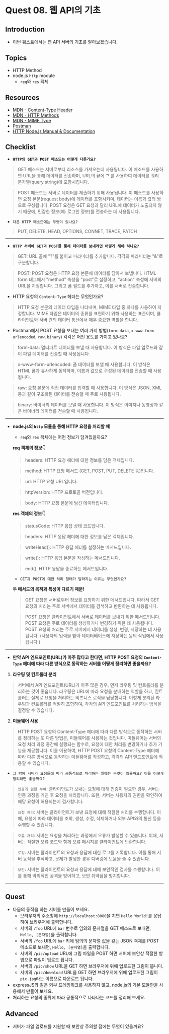 # Quest 08. 웹 API의 기초

## Introduction

- 이번 퀘스트에서는 웹 API 서버의 기초를 알아보겠습니다.

## Topics

- HTTP Method
- node.js `http` module
  - `req`와 `res` 객체

## Resources

- [MDN - Content-Type Header](https://developer.mozilla.org/en-US/docs/Web/HTTP/Headers/Content-Type)
- [MDN - HTTP Methods](https://developer.mozilla.org/en-US/docs/Web/HTTP/Methods)
- [MDN - MIME Type](https://developer.mozilla.org/en-US/docs/Glossary/MIME_type)
- [Postman](https://chrome.google.com/webstore/detail/postman/fhbjgbiflinjbdggehcddcbncdddomop)
- [HTTP Node.js Manual & Documentation](https://nodejs.org/api/http.html)

## Checklist

- **`HTTP의 GET과 POST 메소드는 어떻게 다른가요?`**

> GET 메소드는 서버로부터 리소스를 가져오는데 사용됩니다. 이 메소드를 사용하면 URL을 통해 데이터를 전송하며, URL의 끝에 '?'를 사용하여 데이터를 쿼리 문자열(query string)에 포함시킵니다.

> POST 메소드는 서버로 데이터를 제출하기 위해 사용됩니다. 이 메소드를 사용하면 요청 본문(request body)에 데이터를 포함시키며, 데이터는 이름과 값의 쌍으로 구성됩니다. POST 요청은 GET 요청과 달리 URL에 데이터가 노출되지 않기 때문에, 민감한 정보(예: 로그인 정보)를 전송하는 데 사용됩니다.

- `다른 HTTP 메소드에는 무엇이 있나요?`

> PUT, DELETE, HEAD, OPTIONS, CONNET, TRACE, PATCH

---

- **`HTTP 서버에 GET과 POST를 통해 데이터를 보내려면 어떻게 해야 하나요?`**

> GET: URL 끝에 "?"를 붙이고 파라미터를 추가합니다. 각각의 파라미터는 "&"로 구분합니다.

> POST: POST 요청은 HTTP 요청 본문에 데이터를 담아서 보냅니다.
> HTML form 태그에서 "method" 속성을 "post"로 설정하고, "action" 속성에 서버의 URL을 지정합니다. 그리고 폼 필드를 추가하고, 이를 서버로 전송합니다.

- HTTP 요청의 `Content-Type` 헤더는 무엇인가요?

> HTTP 요청 본문의 데이터 타입을 나타내며, MIME 타입 중 하나를 사용하여 지정합니다. MIME 타입은 데이터의 종류를 표현하기 위해 사용하는 표준이며, 클라이언트와 서버 간의 데이터 통신에서 매우 중요한 역할을 합니다.

- Postman에서 POST 요청을 보내는 여러 가지 방법(`form-data`, `x-www-form-urlencoded`, `raw`, `binary`) 각각은 어떤 용도를 가지고 있나요?

> form-data: 멀티파트 데이터를 보낼 때 사용합니다. 이 방식은 파일 업로드와 같이 파일 데이터를 전송할 때 사용됩니다.

> x-www-form-urlencoded: 폼 데이터를 보낼 때 사용합니다. 이 방식은 HTML 폼과 유사하게 동작하며, 이름과 값으로 구성된 데이터를 전송할 때 사용됩니다.

> raw: 요청 본문에 직접 데이터를 입력할 때 사용합니다. 이 방식은 JSON, XML 등과 같이 구조화된 데이터를 전송할 때 주로 사용됩니다.

> binary: 바이너리 데이터를 보낼 때 사용합니다. 이 방식은 이미지나 동영상과 같은 바이너리 데이터를 전송할 때 사용됩니다.

---

- **node.js의 `http` 모듈을 통해 HTTP 요청을 처리할 때**

  - `req`와 `res` 객체에는 어떤 정보가 담겨있을까요?

  **req 객체의 정보**👇

  > headers: HTTP 요청 헤더에 대한 정보를 담은 객체입니다.

  > method: HTTP 요청 메서드 (GET, POST, PUT, DELETE 등)입니다.

  > url: HTTP 요청 URL입니다.

  > httpVersion: HTTP 프로토콜 버전입니다.

  > body: HTTP 요청 본문에 담긴 데이터입니다.

  **res 객체의 정보**👇

  > statusCode: HTTP 응답 상태 코드입니다.

  > headers: HTTP 응답 헤더에 대한 정보를 담은 객체입니다.

  > writeHead(): HTTP 응답 헤더를 설정하는 메서드입니다.

  > write(): HTTP 응답 본문을 작성하는 메서드입니다.

  > end(): HTTP 응답을 종료하는 메서드입니다.

  - `GET과 POST에 대한 처리 형태가 달라지는 이유는 무엇인가요?`

  **두 메서드의 목적과 특성이 다르기 때문!**

  > GET 요청은 서버로부터 정보를 요청하기 위한 메서드입니다. 따라서 GET 요청의 처리는 주로 서버에서 데이터를 검색하고 반환하는 데 사용됩니다.

  > POST 요청은 클라이언트에서 서버로 데이터를 보내기 위한 메서드입니다. POST 요청은 주로 데이터를 생성하거나 변경하기 위한 데 사용됩니다. POST 요청의 처리는 주로 서버에서 데이터를 생성, 변경, 저장하는 데 사용됩니다. (사용자의 입력을 받아 데이터베이스에 저장하는 등의 작업에서 사용됩니다.)

---

- **만약 API 엔드포인트(URL)가 아주 많다고 한다면, HTTP POST 요청의 `Content-Type` 헤더에 따라 다른 방식으로 동작하는 서버를 어떻게 정리하면 좋을까요?**

1. **라우팅 및 컨트롤러 분리**

> 서버에서 API 엔드포인트(URL)가 아주 많은 경우, 먼저 라우팅 및 컨트롤러를 분리하는 것이 좋습니다. 라우팅은 URL에 따라 요청을 분배하는 역할을 하고, 컨트롤러는 실제로 요청을 처리하는 비즈니스 로직을 담당합니다. 이렇게 분리된 라우팅과 컨트롤러를 적절히 조합하여, 각각의 API 엔드포인트를 처리하는 방식을 결정할 수 있습니다.

2. **미들웨어 사용**

> HTTP POST 요청의 Content-Type 헤더에 따라 다른 방식으로 동작하는 서버를 정리하는 또 다른 방법은, 미들웨어를 사용하는 것입니다. 미들웨어는 서버의 요청 처리 과정 중간에 실행되는 함수로, 요청에 대한 처리를 변경하거나 추가 기능을 제공합니다. 이를 이용하여, HTTP POST 요청의 Content-Type 헤더에 따라 다른 방식으로 동작하는 미들웨어를 작성하고, 각각의 API 엔드포인트에 적용할 수 있습니다.

- `그 밖에 서버가 요청들에 따라 공통적으로 처리하는 일에는 무엇이 있을까요? 이를 어떻게 정리하면 좋을까요?`

> `인증과 권한 부여`: 클라이언트가 보내는 요청에 대해 인증이 필요한 경우, 서버는 인증 과정을 거친 후 요청을 처리합니다. 또한, 서버는 사용자의 권한을 확인하여 해당 요청이 허용되는지 검사합니다.

> `요청 처리`: 서버는 클라이언트가 보낸 요청에 대해 적절한 처리를 수행합니다. 이때, 요청에 따라 데이터를 조회, 생성, 수정, 삭제하거나 외부 API와의 통신 등을 수행할 수 있습니다.

> `오류 처리`: 서버는 요청을 처리하는 과정에서 오류가 발생할 수 있습니다. 이때, 서버는 적절한 오류 코드와 함께 오류 메시지를 클라이언트에 반환합니다.

> `로깅`: 서버는 클라이언트의 요청과 응답에 대한 로그를 기록합니다. 이를 통해 서버 동작을 추적하고, 문제가 발생한 경우 디버깅에 도움을 줄 수 있습니다.

> `보안`: 서버는 클라이언트의 요청과 응답에 대해 보안적인 검사를 수행합니다. 이를 통해 악의적인 공격을 방어하고, 보안 취약점을 방지합니다.

---

## Quest

- 다음의 동작을 하는 서버를 만들어 보세요.
  - 브라우저의 주소창에 `http://localhost:8080`을 치면 `Hello World!`를 응답하여 브라우저에 출력합니다.
  - 서버의 `/foo` URL에 `bar` 변수로 임의의 문자열을 GET 메소드로 보내면, `Hello, [문자열]`을 출력합니다.
  - 서버의 `/foo` URL에 `bar` 키에 임의의 문자열 값을 갖는 JSON 객체를 POST 메소드로 보내면, `Hello, [문자열]`을 출력합니다.
  - 서버의 `/pic/upload` URL에 그림 파일을 POST 하면 서버에 보안상 적절한 방법으로 파일이 업로드 됩니다.
  - 서버의 `/pic/show` URL을 GET 하면 브라우저에 위에 업로드한 그림이 뜹니다.
  - 서버의 `/pic/download` URL을 GET 하면 브라우저에 위에 업로드한 그림이 `pic.jpg`라는 이름으로 다운로드 됩니다.
- expressJS와 같은 외부 프레임워크를 사용하지 않고, node.js의 기본 모듈만을 사용해서 만들어 보세요.
- 처리하는 요청의 종류에 따라 공통적으로 나타나는 코드를 정리해 보세요.

## Advanced

- 서버가 파일 업로드를 지원할 때 보안상 주의할 점에는 무엇이 있을까요?
